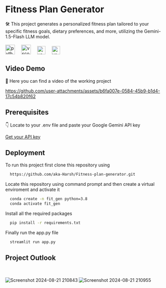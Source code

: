 # Fitness Plan Generator

🛠️ This project generates a personalized fitness plan tailored to your specific fitness goals, dietary preferences, and more, utilizing the Gemini-1.5-Flash LLM model.<br>
<br><img src="https://cdn.jsdelivr.net/gh/devicons/devicon/icons/python/python-original.svg" height="30" alt="python logo"  />
<img width="12" />
<img src="https://cdn.jsdelivr.net/gh/devicons/devicon/icons/vscode/vscode-original.svg" height="30" alt="vscode logo"  />
<img width="12" />
<img src="https://seeklogo.com/images/S/streamlit-logo-1A3B208AE4-seeklogo.com.png" height="26" alt="vscode logo"  />
<img width="12" />
<img src="https://cdn.prod.website-files.com/614c82ed388d53640613982e/65731925337413d7614c64bd_google-gemini.webp" height="26" alt="vscode logo"  />
<img width="12" />

## Video Demo

🎥 Here you can find a video of the working project

https://github.com/user-attachments/assets/b6fa007e-0584-45b9-b1d4-17c54b820f62


## Prerequisites 

👇 Locate to your .env file and paste your Google Gemini API key

[Get your API key](https://ai.google.dev/gemini-api/docs/api-key)

## Deployment

To run this project first clone this repository using


```bash
  https://github.com/aka-Harsh/Fitness-plan-generator.git
```
Locate this repository using command prompt and then create a virtual enviroment and activate it

```bash
  conda create -n fit_gen python=3.8
  conda activate fit_gen
```
Install all the required packages 
```bash
  pip install -r requirements.txt
```


Finally run the app.py file
```bash
  streamlit run app.py
```



## Project Outlook

<br>

![Screenshot 2024-08-21 210843](https://github.com/user-attachments/assets/ebaa518f-3636-43a2-a244-3ecb6c411550)
![Screenshot 2024-08-21 210955](https://github.com/user-attachments/assets/c2a4257a-05ea-4211-87a3-1461130db2e6)


